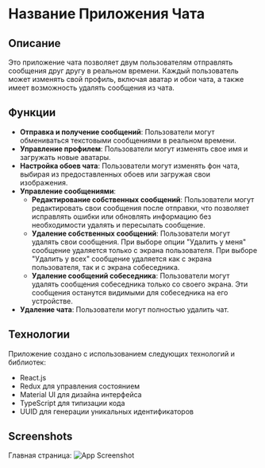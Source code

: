 # Название Приложения Чата

## Описание

Это приложение чата позволяет двум пользователям отправлять сообщения друг другу в реальном времени. Каждый пользователь может изменять свой профиль, включая аватар и обои чата, а также имеет возможность удалять сообщения из чата.

## Функции

- **Отправка и получение сообщений**: Пользователи могут обмениваться текстовыми сообщениями в реальном времени.
- **Управление профилем**: Пользователи могут изменять свое имя и загружать новые аватары.
- **Настройка обоев чата**: Пользователи могут изменять фон чата, выбирая из предоставленных обоев или загружая свои изображения.
- **Управление сообщениями**:
  - **Редактирование собственных сообщений**: Пользователи могут редактировать свои сообщения после отправки, что позволяет исправлять ошибки или обновлять информацию без необходимости удалять и пересылать сообщение.
  - **Удаление собственных сообщений**: Пользователи могут удалять свои сообщения. При выборе опции "Удалить у меня" сообщение удаляется только с экрана пользователя. При выборе "Удалить у всех" сообщение удаляется как с экрана пользователя, так и с экрана собеседника.
  - **Удаление сообщений собеседника**: Пользователи могут удалять сообщения собеседника только со своего экрана. Эти сообщения останутся видимыми для собеседника на его устройстве.
- **Удаление чата**: Пользователи могут полностью удалить чат.

## Технологии

Приложение создано с использованием следующих технологий и библиотек:

- React.js
- Redux для управления состоянием
- Material UI для дизайна интерфейса
- TypeScript для типизации кода
- UUID для генерации уникальных идентификаторов

## Screenshots

Главная страница:
![App Screenshot](https://user-images.githubusercontent.com/65185324/280773713-f628fa18-72a1-468e-87a4-86b6dafd25f4.png)


